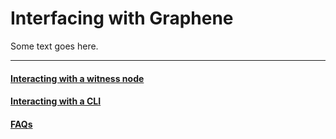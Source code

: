 # Interfacing with Graphene

Some text goes here.

---

#### [Interacting with a witness node](tutorial-interacting-with-witness.md)
#### [Interacting with a CLI](tutorial-interacting-with-cli.md)
#### [FAQs](FAQs.md)
